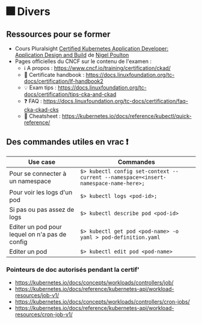 # 🎆 Divers

## Ressources pour se former

- Cours Pluralsight [Certified Kubernetes Application Developer: Application Design and Build](https://app.pluralsight.com/library/courses/ckad-services-networking-cert/table-of-contents) de [Nigel Poulton](https://www.nigelpoulton.com/)
- Pages officielles du CNCF sur le contenu de l'examen :
  - ℹ️ A propos : <https://www.cncf.io/training/certification/ckad/>
  - 📖 Certificate handbook : <https://docs.linuxfoundation.org/tc-docs/certification/lf-handbook2>
  - 💡 Exam tips : <https://docs.linuxfoundation.org/tc-docs/certification/tips-cka-and-ckad>
  - ❓ FAQ : <https://docs.linuxfoundation.org/tc-docs/certification/faq-cka-ckad-cks>
  - 🎲 Cheatsheet : <https://kubernetes.io/docs/reference/kubectl/quick-reference/>

## Des commandes utiles en vrac ❗️

| Use case                                       | Commandes                                                                           |
| ---------------------------------------------- | ----------------------------------------------------------------------------------- |
| Pour se connecter à un namespace               | `$> kubectl config set-context --current --namespace=<insert-namespace-name-here>;` |
| Pour voir les logs d'un pod                    | `$> kubectl logs <pod-id>;`                                                         |
| Si pas ou pas assez de logs                    | `$> kubectl describe pod <pod-id>`                                                  |
| Editer un pod pour lequel on n'a pas de config | `$> kubectl get pod <pod-name> -o yaml > pod-definition.yaml`                       |
| Editer un pod                                  | `$> kubectl edit pod <pod-name>`                                                    |

### Pointeurs de doc autorisés pendant la certif'

- <https://kubernetes.io/docs/concepts/workloads/controllers/job/>
- <https://kubernetes.io/docs/reference/kubernetes-api/workload-resources/job-v1/>
- <https://kubernetes.io/docs/concepts/workloads/controllers/cron-jobs/>
- <https://kubernetes.io/docs/reference/kubernetes-api/workload-resources/cron-job-v1/>